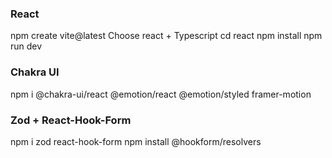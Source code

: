 ### React
npm create vite@latest
Choose react + Typescript
cd react
npm install
npm run dev

### Chakra UI
npm i @chakra-ui/react @emotion/react @emotion/styled framer-motion

### Zod + React-Hook-Form
npm i zod react-hook-form
npm install @hookform/resolvers